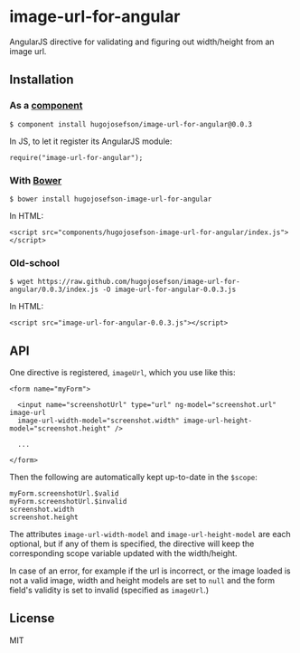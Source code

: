 
# image-url-for-angular

  AngularJS directive for validating and figuring out width/height from an image url.

## Installation

### As a [component](https://github.com/component/component)

    $ component install hugojosefson/image-url-for-angular@0.0.3

In JS, to let it register its AngularJS module:

    require("image-url-for-angular");

### With [Bower](http://bower.io/)

    $ bower install hugojosefson-image-url-for-angular

In HTML:

    <script src="components/hugojosefson-image-url-for-angular/index.js"></script>

### Old-school

    $ wget https://raw.github.com/hugojosefson/image-url-for-angular/0.0.3/index.js -O image-url-for-angular-0.0.3.js

In HTML:

    <script src="image-url-for-angular-0.0.3.js"></script>

## API

One directive is registered, `imageUrl`, which you use like this:

    <form name="myForm">

      <input name="screenshotUrl" type="url" ng-model="screenshot.url" image-url
      image-url-width-model="screenshot.width" image-url-height-model="screenshot.height" />

      ...

    </form>

Then the following are automatically kept up-to-date in the `$scope`:

    myForm.screenshotUrl.$valid
    myForm.screenshotUrl.$invalid
    screenshot.width
    screenshot.height

The attributes `image-url-width-model` and `image-url-height-model` are each optional, but if
any of them is specified, the directive will keep the corresponding scope variable updated with the width/height.

In case of an error, for example if the url is incorrect, or the image loaded is not a valid image, width and height
models are set to `null` and the form field's validity is set to invalid (specified as
`imageUrl`.)
       

## License

  MIT
